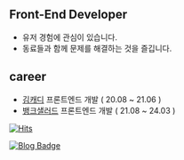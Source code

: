 ## Front-End Developer

- 유저 경험에 관심이 있습니다.
- 동료들과 함께 문제를 해결하는 것을 즐깁니다.

## career


- [김캐디](https://kimcaddie.com) 프론트엔드 개발  ( 20.08 ~ 21.06 )
- [뱅크샐러드](https://www.banksalad.com) 프론트엔드 개발  ( 21.08 ~ 24.03 )



[![Hits](https://hits.seeyoufarm.com/api/count/incr/badge.svg?url=https%3A%2F%2Fgithub.com%2Fkimhecan%2Fkimhecan&count_bg=%2379C83D&title_bg=%23555555&icon=&icon_color=%23E7E7E7&title=hits&edge_flat=false)](https://hits.seeyoufarm.com)


 [![Blog Badge](https://img.shields.io/badge/-blog-%2303C75A)](https://blog.naver.com/kimhecan)
